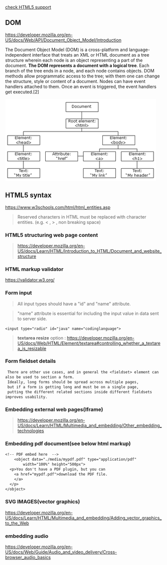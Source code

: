 [check HTML5 support](https://caniuse.com/)

## DOM
https://developer.mozilla.org/en-US/docs/Web/API/Document_Object_Model/Introduction

The Document Object Model (DOM) is a cross-platform and language-independent interface that treats an XML or HTML document as a tree structure
wherein each node is an object representing a part of the document. **The DOM represents a document with a logical tree**. Each branch of the tree ends in a node, and each node contains objects. DOM methods allow programmatic access to the tree; with them one can change the structure, style or content of a document. 
Nodes can have event handlers attached to them. Once an event is triggered, the event handlers get executed.[2]

![Screenshot](pic_htmltree.gif)


## HTML5 syntax

https://www.w3schools.com/html/html_entities.asp

> Reserved characters in HTML must be replaced with character entities. (e.g. < , > , non breaking space)

### HTML5 structuring web page content 

> https://developer.mozilla.org/en-US/docs/Learn/HTML/Introduction_to_HTML/Document_and_website_structure


### HTML markup validator

https://validator.w3.org/


### Form input ###
> All input types should have a "id" and "name" attribute.

> "name" attribute is essential for including the input value in data sent to server side. 

```<input type="radio" id="java" name="codinglanguage">```


> **textarea resize** option : https://developer.mozilla.org/en-US/docs/Web/HTML/Element/textarea#controlling_whether_a_textarea_is_resizable

### Form fieldset details
  
 ```Each time you have a set of radio buttons, you should nest them inside a <fieldset> element.
  There are other use cases, and in general the <fieldset> element can also be used to section a form. 
  Ideally, long forms should be spread across multiple pages, 
  but if a form is getting long and must be on a single page,
  putting the different related sections inside different fieldsets improves usability.
  ```

### Embedding external web pages(Iframe)

> https://developer.mozilla.org/en-US/docs/Learn/HTML/Multimedia_and_embedding/Other_embedding_technologies

### Embedding pdf document(see below html markup)

```
<!-- PDF embed here  -->
    <object data="./media/mypdf.pdf" type="application/pdf"
        width="100%" height="500px">
  <p>You don't have a PDF plugin, but you can
    <a href="mypdf.pdf">download the PDF file.
    </a>
  </p>
</object>
```

### SVG IMAGES(vector graphics)

https://developer.mozilla.org/en-US/docs/Learn/HTML/Multimedia_and_embedding/Adding_vector_graphics_to_the_Web

### embedding audio

https://developer.mozilla.org/en-US/docs/Web/Guide/Audio_and_video_delivery/Cross-browser_audio_basics
